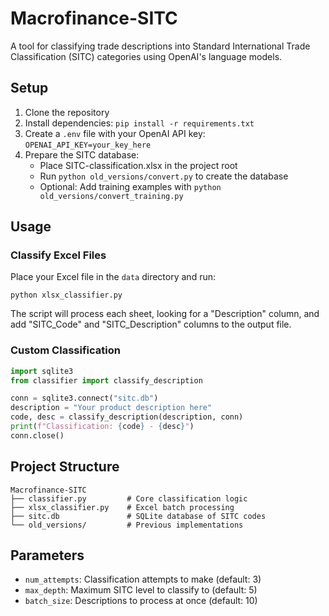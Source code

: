 
# Macrofinance-SITC

A tool for classifying trade descriptions into Standard International Trade Classification (SITC) categories using OpenAI's language models.

## Setup

1. Clone the repository
2. Install dependencies: `pip install -r requirements.txt`
3. Create a `.env` file with your OpenAI API key: `OPENAI_API_KEY=your_key_here`
4. Prepare the SITC database:
   * Place SITC-classification.xlsx in the project root
   * Run `python old_versions/convert.py` to create the database
   * Optional: Add training examples with `python old_versions/convert_training.py`

## Usage

### Classify Excel Files

Place your Excel file in the `data` directory and run:

```
python xlsx_classifier.py
```

The script will process each sheet, looking for a "Description" column, and add "SITC_Code" and "SITC_Description" columns to the output file.

### Custom Classification

```python
import sqlite3
from classifier import classify_description

conn = sqlite3.connect("sitc.db")
description = "Your product description here"
code, desc = classify_description(description, conn)
print(f"Classification: {code} - {desc}")
conn.close()
```

## Project Structure

```
Macrofinance-SITC
├── classifier.py         # Core classification logic
├── xlsx_classifier.py    # Excel batch processing
├── sitc.db               # SQLite database of SITC codes
└── old_versions/         # Previous implementations
```

## Parameters

* `num_attempts`: Classification attempts to make (default: 3)
* `max_depth`: Maximum SITC level to classify to (default: 5)
* `batch_size`: Descriptions to process at once (default: 10)
